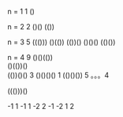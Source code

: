 n = 1   1
()

n = 2   2
()()
(())

n = 3  5
((()))
()(())
(())()
()()()
(()())

n = 4   9
()()(())    
()(())()  
(())()()     3
()()()()      1
(()()())      5
。。。4


((()))()


-1 1
-1 1 -2 2
-1 -2 1 2